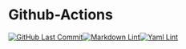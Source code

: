 # Github-Actions


[![GitHub Last Commit](https://img.shields.io/github/last-commit/curtisdingdong/Github-Actions?logo=github)](https://github.com/curtisdingdong/Github-Actions/commits/master)[![Markdown Lint](https://github.com/curtisdingdong/Github-Actions/actions/workflows/markdown.yaml/badge.svg)](https://github.com/curtisdingdong/Github-Actions/actions/workflows/markdown.yaml)[![Yaml Lint](https://github.com/curtisdingdong/Github-Actions/actions/workflows/yamllint.yaml/badge.svg)](https://github.com/curtisdingdong/Github-Actions/actions/workflows/yamllint.yaml)
